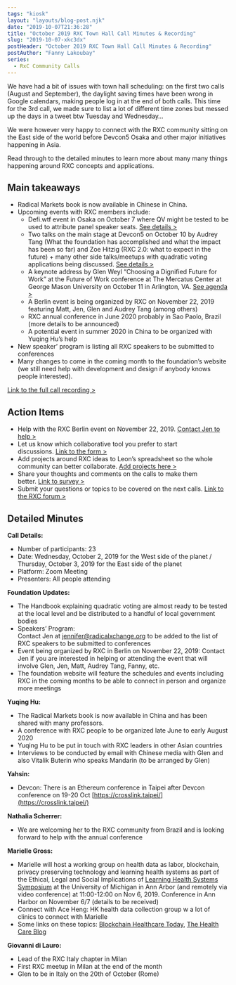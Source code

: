 ```yaml
---
tags: "kiosk"
layout: "layouts/blog-post.njk"
date: "2019-10-07T21:36:28"
title: "October 2019 RXC Town Hall Call Minutes & Recording"
slug: "2019-10-07-xkc3dx"
postHeader: "October 2019 RXC Town Hall Call Minutes & Recording"
postAuthor: "Fanny Lakoubay"
series:
  - RxC Community Calls
---
```


We have had a bit of issues with town hall scheduling: on the first two calls (August and September), the daylight saving times have been wrong in Google calendars, making people log in at the end of both calls. This time for the 3rd call, we made sure to list a lot of different time zones but messed up the days in a tweet btw Tuesday and Wednesday…

We were however very happy to connect with the RXC community sitting on the East side of the world before Devcon5 Osaka and other major initiatives happening in Asia.

Read through to the detailed minutes to learn more about many many things happening around RXC concepts and applications.

## Main takeaways

- Radical Markets book is now available in Chinese in China.
- Upcoming events with RXC members include:
  - Defi.wtf event in Osaka on October 7 where QV might be tested to be used to attribute panel speaker seats. [See details >](https://www.defi.wtf/)
  - Two talks on the main stage at Devcon5 on October 10 by Audrey Tang (What the foundation has accomplished and what the impact has been so far) and Zoe Hitzig (RXC 2.0: what to expect in the future) + many other side talks/meetups with quadratic voting applications being discussed. [See details >](https://www.devcon.org/agenda)
  - A keynote address by Glen Weyl “Choosing a Dignified Future for Work” at the Future of Work conference at The Mercatus Center at George Mason University on October 11 in Arlington, VA. [See agenda >](https://www.mercatus.org/future-work)
  - A Berlin event is being organized by RXC on November 22, 2019 featuring Matt, Jen, Glen and Audrey Tang (among others)
  - RXC annual conference in June 2020 probably in Sao Paolo, Brazil (more details to be announced)
  - A potential event in summer 2020 in China to be organized with Yuqing Hu’s help
- New speaker’ program is listing all RXC speakers to be submitted to conferences
- Many changes to come in the coming month to the foundation’s website (we still need help with development and design if anybody knows people interested).

[Link to the full call recording >](https://drive.google.com/open?id=1V87TBheCmnasb4lSTokFyxrpiDwJpZkL)

## Action Items

- Help with the RXC Berlin event on November 22, 2019. [Contact Jen to help >](mailto:jennifer@radicalxchange.org)
- Let us know which collaborative tool you prefer to start discussions. [Link to the form >](https://forms.gle/QmM68eGMrsWniXpZ8)
- Add projects around RXC ideas to Leon’s spreadsheet so the whole community can better collaborate. [Add projects here >](https://docs.google.com/spreadsheets/d/1WCw-wFetf0GpqN7auvbyRL5JTseMUgp0W32cPPn6_2A/edit?ts=5d8cd514#gid=0)
- Share your thoughts and comments on the calls to make them better. [Link to survey >](https://forms.gle/i5iVB1s3TeNuVSVu8)
- Submit your questions or topics to be covered on the next calls. [Link to the RXC forum >](https://forum.radicalxchange.org/t/submit-your-questions-to-the-next-town-hall-call/206)

## Detailed Minutes

**Call Details:**

- Number of participants: 23
- Date: Wednesday, October 2, 2019 for the West side of the planet / Thursday, October 3, 2019 for the East side of the planet
- Platform: Zoom Meeting
- Presenters: All people attending

**Foundation Updates:**

- The Handbook explaining quadratic voting are almost ready to be tested at the local level and be distributed to a handful of local government bodies
- Speakers’ Program:  
  Contact Jen at [jennifer@radicalxchange.org](mailto:jennifer@radicalxchange.org) to be added to the list of RXC speakers to be submitted to conferences
- Event being organized by RXC in Berlin on November 22, 2019: Contact Jen if you are interested in helping or attending the event that will involve Glen, Jen, Matt, Audrey Tang, Fanny, etc.
- The foundation website will feature the schedules and events including RXC in the coming months to be able to connect in person and organize more meetings

**Yuqing Hu:**

- The Radical Markets book is now available in China and has been shared with many professors.
- A conference with RXC people to be organized late June to early August 2020
- Yuqing Hu to be put in touch with RXC leaders in other Asian countries
- Interviews to be conducted by email with Chinese media with Glen and also Vitalik Buterin who speaks Mandarin (to be arranged by Glen)

**Yahsin:**

- Devcon: There is an Ethereum conference in Taipei after Devcon conference on 19-20 Oct [https://crosslink.taipei/](https://crosslink.taipei/)

**Nathalia Scherrer:**

- We are welcoming her to the RXC community from Brazil and is looking forward to help with the annual conference

**Marielle Gross:**

- Marielle will host a working group on health data as labor, blockchain, privacy preserving technology and learning health systems as part of the Ethical, Legal and Social Implications of [Learning Health Systems Symposium](https://elsilhs.org/) at the University of Michigan in Ann Arbor (and remotely via video conference) at 11:00-12:00 on Nov 6, 2019. Conference in Ann Harbor on November 6/7 (details to be received)
- Connect with Ace Heng: HK health data collection group w a lot of clinics to connect with Marielle
- Some links on these topics: [Blockchain Healthcare Today](https://blockchainhealthcaretoday.com/index.php/journal/article/view/113), [The Health Care Blog](https://thehealthcareblog.com/blog/2019/09/09/thinking-oat-of-the-box-technology-to-resolve-the-goldilocks-data-dilemma/)

**Giovanni di Lauro:**

- Lead of the RXC Italy chapter in Milan
- First RXC meetup in Milan at the end of the month
- Glen to be in Italy on the 20th of October (Rome)
